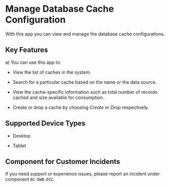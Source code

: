 <!-- loio7a79d3e268f449c5866d9aaac172bda7 -->

# Manage Database Cache Configuration



With this app you can view and manage the database cache configurations.



## Key Features

a\) You can use this app to:



-   View the list of caches in the system.

-   Search for a particular cache based on the name or the data source.

-   View the cache-specific information such as total number of records cached and size available for consumption.

-   Create or drop a cache by choosing *Create* or *Drop* respectively.




<a name="loio7a79d3e268f449c5866d9aaac172bda7__supported_devices"/>

## Supported Device Types

-   Desktop

-   Tablet



<a name="loio7a79d3e268f449c5866d9aaac172bda7__customer_component"/>

## Component for Customer Incidents

If you need support or experience issues, please report an incident under component `BC-DWB-DIC`.

